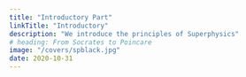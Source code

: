 ```yaml
---
title: "Introductory Part"
linkTitle: "Introductory"
description: "We introduce the principles of Superphysics"
# heading: From Socrates to Poincare
image: "/covers/spblack.jpg"
date: 2020-10-31
---
```

